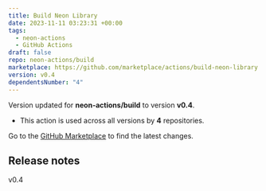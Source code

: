 ```yaml
---
title: Build Neon Library
date: 2023-11-11 03:23:31 +00:00
tags:
  - neon-actions
  - GitHub Actions
draft: false
repo: neon-actions/build
marketplace: https://github.com/marketplace/actions/build-neon-library
version: v0.4
dependentsNumber: "4"
---
```



Version updated for **neon-actions/build** to version **v0.4**.
- This action is used across all versions by **4** repositories.

Go to the [GitHub Marketplace](https://github.com/marketplace/actions/build-neon-library) to find the latest changes.

## Release notes

v0.4
